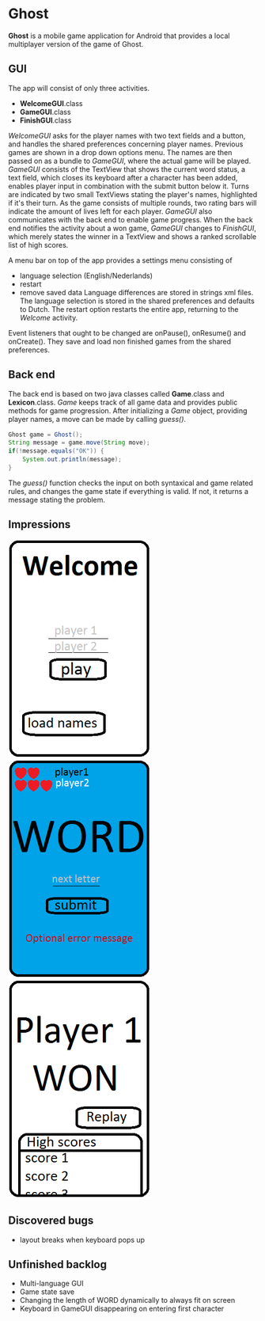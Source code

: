Ghost
=====
**Ghost** is a mobile game application for Android that provides a local multiplayer version of the game of Ghost.

GUI
---
The app will consist of only three activities.
  * **WelcomeGUI**.class
  * **GameGUI**.class
  * **FinishGUI**.class

*WelcomeGUI* asks for the player names with two text fields and a button, and handles the shared preferences concerning player names.
Previous games are shown in a drop down options menu. The names are then passed on as a bundle to *GameGUI*,
where the actual game will be played.
*GameGUI* consists of the TextView that shows the current word status, a text field,
which closes its keyboard after a character has been added, enables player input in combination with the submit button below it.
Turns are indicated by two small TextViews stating the player's names, highlighted if it's their turn. As the game consists of multiple rounds, two rating bars will indicate the amount of lives left for each player.
*GameGUI* also communicates with the back end to enable game progress.
When the back end notifies the activity about a won game, *GameGUI* changes to *FinishGUI*, which merely states the winner in a TextView and shows a ranked scrollable list of high scores.

A menu bar on top of the app provides a settings menu consisting of
  * language selection (English/Nederlands)
  * restart
  * remove saved data
Language differences are stored in strings xml files. The language selection is stored in the shared preferences and defaults
to Dutch. The restart option restarts the entire app, returning to the *Welcome* activity.

Event listeners that ought to be changed are onPause(), onResume() and onCreate(). They save and load non finished games from the shared preferences.

Back end
--------
The back end is based on two java classes called **Game**.class and **Lexicon**.class. *Game* keeps track of all game data and provides public methods
for game progression. After initializing a *Game* object, providing player names, a move can be made by calling *guess()*.
~~~java
Ghost game = Ghost();
String message = game.move(String move);
if(!message.equals("OK")) {
    System.out.println(message);
}
~~~
The *guess()* function checks the input on both syntaxical and game related rules, and changes the game state if everything is valid. If not, it returns a message stating the problem.

Impressions
-----------
![Welcome.class](welcome_activity.png "The welcome screen")
![Game.class](game_activity.png "The actual game")
![Finish.class](finish_activity.png "The high scores screen")

Discovered bugs
----------
  * layout breaks when keyboard pops up

Unfinished backlog
----------
  * Multi-language GUI
  * Game state save
  * Changing the length of WORD dynamically to always fit on screen
  * Keyboard in GameGUI disappearing on entering first character
